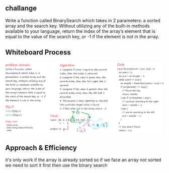 ## challange 

Write a function called BinarySearch which takes in 2 parameters: a sorted array and the search key. Without utilizing any of the built-in methods available to your language, return the index of the array’s element that is equal to the value of the search key, or -1 if the element is not in the array.

## Whiteboard Process

![binarySearcharr](../../../images/binarySearch.png)


## Approach & Efficiency

it's only work if the array is already sorted so if we face an array not sorted we need to sort it first then use the binary search
